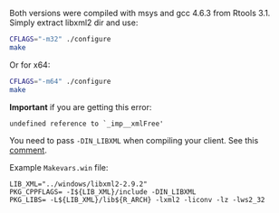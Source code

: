 Both versions were compiled with msys and gcc 4.6.3 from Rtools 3.1. 
Simply extract libxml2 dir and use:

```bash
CFLAGS="-m32" ./configure
make
```

Or for x64:

```bash
CFLAGS="-m64" ./configure
make 
```

**Important** if you are getting this error:

```
undefined reference to `_imp__xmlFree'
```

You need to pass `-DIN_LIBXML` when compiling your client. See this [comment](https://github.com/GNOME/libxml2/blob/master/include/libxml/xmlexports.h#L111-L115).



Example `Makevars.win` file:

```Make
LIB_XML="../windows/libxml2-2.9.2"
PKG_CPPFLAGS= -I${LIB_XML}/include -DIN_LIBXML
PKG_LIBS= -L${LIB_XML}/lib${R_ARCH} -lxml2 -liconv -lz -lws2_32
```

